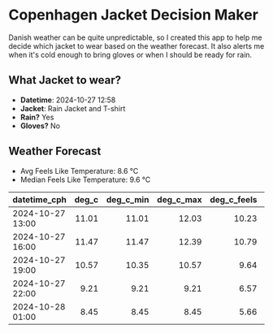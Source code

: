 
# Copenhagen Jacket Decision Maker

Danish weather can be quite unpredictable, so I created this app to help me decide which jacket to wear based on the weather forecast. 
It also alerts me when it's cold enough to bring gloves or when I should be ready for rain.

## What Jacket to wear?

- **Datetime**: 2024-10-27 12:58
- **Jacket**: Rain Jacket and T-shirt
- **Rain?** Yes
- **Gloves?** No

## Weather Forecast
- Avg Feels Like Temperature: 8.6 °C
- Median Feels Like Temperature: 9.6 °C

| datetime_cph     |   deg_c |   deg_c_min |   deg_c_max |   deg_c_feels | weather   | wind   | rain   |
|:-----------------|--------:|------------:|------------:|--------------:|:----------|:-------|:-------|
| 2024-10-27 13:00 |   11.01 |       11.01 |       12.03 |         10.23 | Rain      | Low    | Medium |
| 2024-10-27 16:00 |   11.47 |       11.47 |       12.39 |         10.79 | Rain      | High   | Low    |
| 2024-10-27 19:00 |   10.57 |       10.35 |       10.57 |          9.64 | Clouds    | High   | None   |
| 2024-10-27 22:00 |    9.21 |        9.21 |        9.21 |          6.57 | Clear     | Medium | None   |
| 2024-10-28 01:00 |    8.45 |        8.45 |        8.45 |          5.66 | Clouds    | Low    | None   |
        